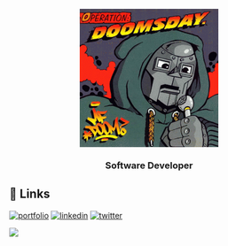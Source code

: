 <p align="center">
    <img align="center" src="img/mf-doom-gif.gif" width="250" height="250">
</p>
<p align="center">
   <h3 align="center">Software Developer</h3>
</p>

## 🔗 Links
[![portfolio](https://img.shields.io/badge/my_portfolio-000?style=for-the-badge&logo=ko-fi&logoColor=white)](https://camilocastellar.me/)
[![linkedin](https://img.shields.io/badge/linkedin-0A66C2?style=for-the-badge&logo=linkedin&logoColor=white)](https://www.linkedin.com/in/camilocastellar/)
[![twitter](https://img.shields.io/badge/twitter-1DA1F2?style=for-the-badge&logo=twitter&logoColor=white)](https://twitter.com/aka_milow)

![](https://komarev.com/ghpvc/?username=akamilow&color=green&style=flat-square&label=VIEWS)
